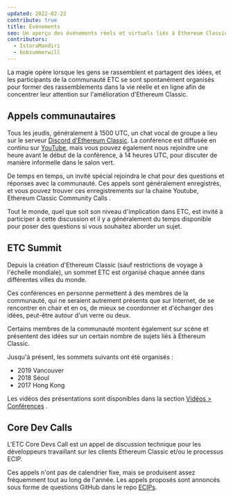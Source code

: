 ```yaml
---
updated: 2022-02-22
contribute: true
title: Événements
seo: Un aperçu des événements réels et virtuels liés à Ethereum Classic. ETC Summit et l'appel communautaire hebdomadaire sont ouverts à tous !
contributors:
  - IstoraMandiri
  - bobsummerwill
---
```


La magie opère lorsque les gens se rassemblent et partagent des idées, et les participants de la communauté ETC se sont spontanément organisés pour former des rassemblements dans la vie réelle et en ligne afin de concentrer leur attention sur l'amélioration d'Ethereum Classic.

## Appels communautaires

Tous les jeudis, généralement à 1500 UTC, un chat vocal de groupe a lieu sur le serveur [Discord d'Ethereum Classic](https://ethereumclassic.org/discord). La conférence est diffusée en continu sur [YouTube](https://www.youtube.com/channel/UCp07VPnC1ejyAp5gMvvA4dw/videos), mais vous pouvez également nous rejoindre une heure avant le début de la conférence, à 14 heures UTC, pour discuter de manière informelle dans le salon vert.

De temps en temps, un invité spécial rejoindra le chat pour des questions et réponses avec la communauté. Ces appels sont généralement enregistrés, et vous pouvez trouver ces enregistrements sur la chaine Youtube, Ethereum Classic Community Calls  [](https://github.com/ethereumclassic/community-calls).

Tout le monde, quel que soit son niveau d'implication dans ETC, est invité à participer à cette discussion et il y a généralement du temps disponible pour poser des questions si vous souhaitez aborder un sujet.

## ETC Summit

Depuis la création d'Ethereum Classic (sauf restrictions de voyage à l'échelle mondiale), un sommet ETC est organisé chaque année dans différentes villes du monde.

Ces conférences en personne permettent à des membres de la communauté, qui ne seraient autrement présents que sur Internet, de se rencontrer en chair et en os, de mieux se coordonner et d'échanger des idées, peut-être autour d'un verre ou deux.

Certains membres de la communauté montent également sur scène et présentent des idées sur un certain nombre de sujets liés à Ethereum Classic.

Jusqu'à présent, les sommets suivants ont été organisés :

- 2019 Vancouver
- 2018 Séoul
- 2017 Hong Kong

Les vidéos des présentations sont disponibles dans la section [Vidéos > Conférences](/videos/conferences) .

## Core Dev Calls

L'ETC Core Devs Call est un appel de discussion technique pour les développeurs travaillant sur les clients Ethereum Classic et/ou le processus ECIP.

Ces appels n'ont pas de calendrier fixe, mais se produisent assez fréquemment tout au long de l'année. Les appels proposés sont annoncés sous forme de questions GitHub dans le repo [ECIPs](https://github.com/ethereumclassic/ECIPs/issues?q=is%3Aissue+Devs+Call).
